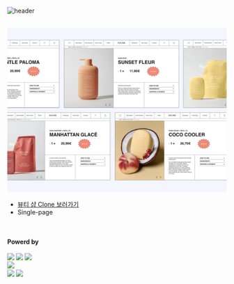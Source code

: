 ![header](https://capsule-render.vercel.app/api?type=waving&color=4078c0&height=180&section=header&text=뷰티%20샵%20App%20UI%20-%20Clone&fontSize=45&animation=fadeIn&fontAlignY=38&desc=FrontEnd16&descAlignY=55&descAlign=85)

&nbsp;&nbsp;&nbsp;&nbsp;
<img src="https://raw.githubusercontent.com/yonghun16/beauty-store_ui/main/design.jpg" width=800px />
	
<ul>
	<li>
		<a href="https://yonghun16.github.io/beauty-store_ui/"> 뷰티 샵 Clone 보러가기 </a>
	</li>
	<li>
		Single-page
	</li>
</ul>
</br>
<h4>Powerd by</h4>
<div>
	<!-- PUG --><a href="https://pugjs.org/"><img src="https://img.shields.io/badge/Pug-A86454?style=flat&logo=pug&logoColor=white" /></a>
	<!-- SCSS --><a href="https://sass-lang.com/"><img src="https://img.shields.io/badge/SCSS-D75892?style=flat&logo=sass&logoColor=white" /></a>
	<!-- Vite --><a href="https://vitejs.dev/"><img src="https://img.shields.io/badge/Vite-636CFF?style=flat&logo=Vite&logoColor=white" /></a>
	<br>
	<!-- github --><a href="https://github.com/"><img src="https://img.shields.io/badge/GitHub-181717?style=flat&logo=GitHub&logoColor=white" /></a>
 	<br>
	<!-- neovim --><a href="https://neovim.io/"><img src="https://img.shields.io/badge/Neovim-01B952?style=flat&logo=neovim&logoColor=white" /></a>
	<!-- VScode --><a href="https://code.visualstudio.com/"><img src="https://img.shields.io/badge/Visual%20Studio%20Code-007ACC?style=flat&logo=VisualStudioCode&logoColor=white" /></a>
</div>
